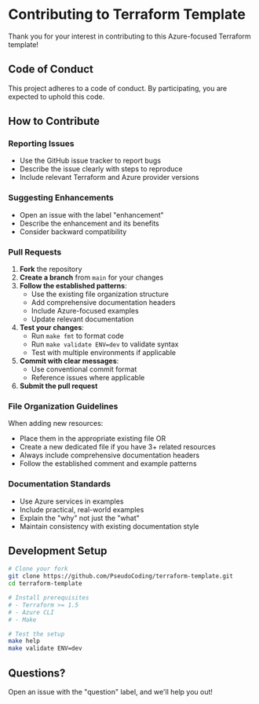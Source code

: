 # Contributing to Terraform Template

Thank you for your interest in contributing to this Azure-focused Terraform template! 

## Code of Conduct

This project adheres to a code of conduct. By participating, you are expected to uphold this code.

## How to Contribute

### Reporting Issues

- Use the GitHub issue tracker to report bugs
- Describe the issue clearly with steps to reproduce
- Include relevant Terraform and Azure provider versions

### Suggesting Enhancements

- Open an issue with the label "enhancement"
- Describe the enhancement and its benefits
- Consider backward compatibility

### Pull Requests

1. **Fork** the repository
2. **Create a branch** from `main` for your changes
3. **Follow the established patterns**:
   - Use the existing file organization structure
   - Add comprehensive documentation headers
   - Include Azure-focused examples
   - Update relevant documentation
4. **Test your changes**:
   - Run `make fmt` to format code
   - Run `make validate ENV=dev` to validate syntax
   - Test with multiple environments if applicable
5. **Commit with clear messages**:
   - Use conventional commit format
   - Reference issues where applicable
6. **Submit the pull request**

### File Organization Guidelines

When adding new resources:
- Place them in the appropriate existing file OR
- Create a new dedicated file if you have 3+ related resources
- Always include comprehensive documentation headers
- Follow the established comment and example patterns

### Documentation Standards

- Use Azure services in examples
- Include practical, real-world examples
- Explain the "why" not just the "what"
- Maintain consistency with existing documentation style

## Development Setup

```bash
# Clone your fork
git clone https://github.com/PseudoCoding/terraform-template.git
cd terraform-template

# Install prerequisites
# - Terraform >= 1.5
# - Azure CLI
# - Make

# Test the setup
make help
make validate ENV=dev
```

## Questions?

Open an issue with the "question" label, and we'll help you out!
